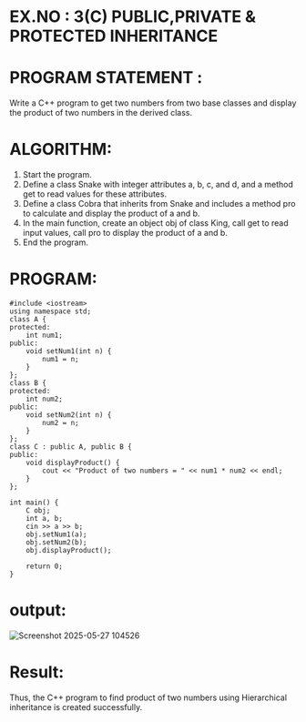 
# EX.NO : 3(C)  PUBLIC,PRIVATE & PROTECTED INHERITANCE  
# PROGRAM STATEMENT :  
Write a C++ program to get two numbers from two base classes and display the product of two numbers in the derived class. 

# ALGORITHM:    
1. Start the program.  
2. Define a class Snake with integer attributes a, b, c, and d, and a method get to read values for these attributes.  
3. Define a class Cobra that inherits from Snake and includes a method pro to calculate and display the product of a and b.  
4. In the main function, create an object obj of class King, call get to read input values, call pro to display the product of a and b.  
5. End the program.

# PROGRAM:
```
#include <iostream>
using namespace std;
class A {
protected:
    int num1;
public:
    void setNum1(int n) {
        num1 = n;
    }
};
class B {
protected:
    int num2;
public:
    void setNum2(int n) {
        num2 = n;
    }
};
class C : public A, public B {
public:
    void displayProduct() {
        cout << "Product of two numbers = " << num1 * num2 << endl;
    }
};

int main() {
    C obj;
    int a, b;
    cin >> a >> b;
    obj.setNum1(a);
    obj.setNum2(b);
    obj.displayProduct();

    return 0;
}
```

# output:

![Screenshot 2025-05-27 104526](https://github.com/user-attachments/assets/6e8866c8-440f-4d8b-bf61-5e9b1851e4af)

# Result:

Thus, the C++ program to find product of two numbers using Hierarchical inheritance is created successfully. 
